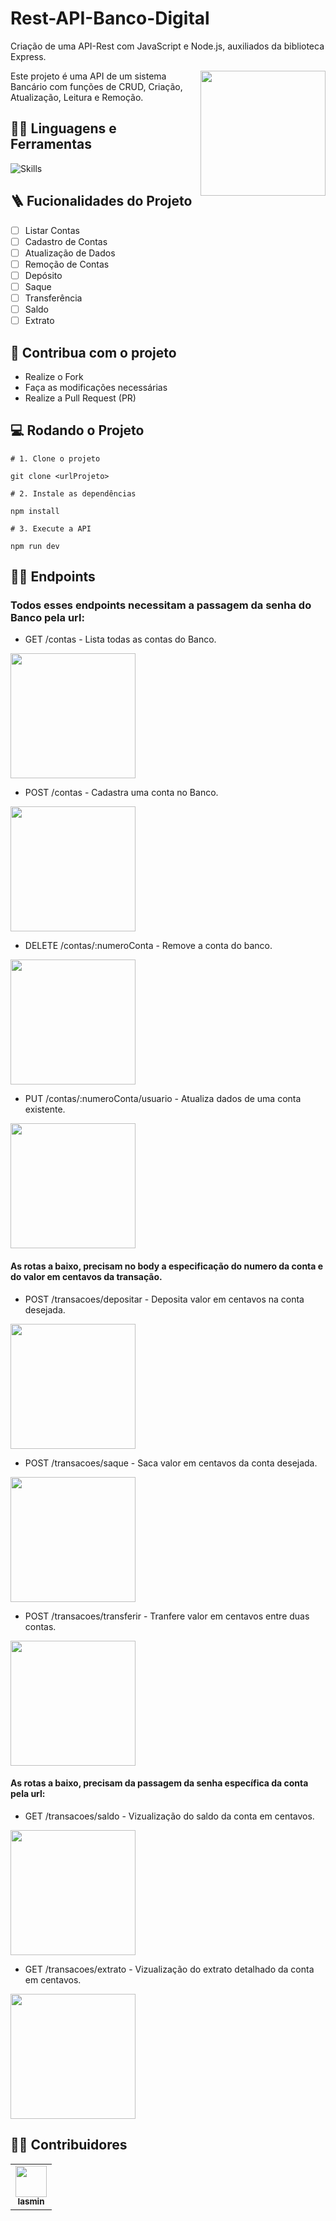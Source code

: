 # Rest-API-Banco-Digital
Criação de uma API-Rest com JavaScript e Node.js, auxiliados da biblioteca Express.

<img src="../images/haze-programmer-writing-code-on-laptop-1.png" width="200px" align="right" >
  <p align="left">
Este projeto é uma API de um sistema Bancário com funções de CRUD, Criação, Atualização, Leitura e Remoção.
  </p>

## :man_mechanic: Linguagens e Ferramentas

![Skills](https://skillicons.dev/icons?i=nodejs,js,express)

## :ladder: Fucionalidades do Projeto

- [ ] Listar Contas
- [ ] Cadastro de Contas
- [ ] Atualização de Dados
- [ ] Remoção de Contas
- [ ] Depósito
- [ ] Saque
- [ ] Transferência
- [ ] Saldo
- [ ] Extrato
  
## :triangular_flag_on_post: Contribua com o projeto

- Realize o Fork
- Faça as modificações necessárias
- Realize a Pull Request (PR)

## :computer: Rodando o Projeto

```shell
# 1. Clone o projeto

git clone <urlProjeto>

# 2. Instale as dependências

npm install

# 3. Execute a API

npm run dev
```

## :sassy_man: Endpoints

### Todos esses endpoints necessitam a passagem da senha do Banco pela url:

- GET /contas - Lista todas as contas do Banco.

<img src="https://drive.google.com/file/d/1Uv0cgH6JvFFhXQp1htMm16c5q1VFF7-5/view?usp=drive_link" width="200" />

- POST /contas - Cadastra uma conta no Banco.

<img src="https://drive.google.com/file/d/1jWdcZ2MzKS4dcmFzByE-AypXLxxv9JMB/view?usp=drive_link" width="200" />

- DELETE /contas/:numeroConta - Remove a conta do banco.

<img src="https://drive.google.com/file/d/1lsaAqiCuocthUC4noQX0SS11yAs-P7m1/view?usp=drive_link" width="200" />

- PUT /contas/:numeroConta/usuario - Atualiza dados de uma conta existente.

<img src="https://drive.google.com/file/d/1r7eQ_E3nC4ifIAkUvj9E0Yzf3t5aNu_Y/view?usp=drive_link" width="200" />

#### As rotas a baixo, precisam no body a especificação do numero da conta e do valor em centavos da transação.

- POST /transacoes/depositar - Deposita valor em centavos na conta desejada.

<img src="https://drive.google.com/file/d/1C8UyAYe5Jn_4jbldJVLnK-SeSdpV6tkB/view?usp=drive_link" width="200" />

- POST /transacoes/saque - Saca valor em centavos da conta desejada.

<img src="https://drive.google.com/file/d/1wBW1jF0W_89_XTC1eIdhetUX-cHBbGHy/view?usp=drive_link" width="200" />

- POST /transacoes/transferir - Tranfere valor em centavos entre duas contas.

<img src="https://drive.google.com/file/d/1Ld3UtnheN05JyQivyEvWa1nbMZIZ6kxM/view?usp=drive_link" width="200" />

#### As rotas a baixo, precisam da passagem da senha específica da conta pela url:

- GET /transacoes/saldo - Vizualização do saldo  da conta em centavos.

<img src="https://drive.google.com/file/d/1kZA2mRDioPJE4czNTihQyMk-IfhcHAsS/view?usp=drive_link" width="200" />

- GET /transacoes/extrato - Vizualização do extrato detalhado  da conta em centavos.

<img src="https://drive.google.com/file/d/1u7gV6yULFwxMgJy-klOhuBZK1UjYJZAB/view?usp=drive_link" width="200" />


## :technologist: Contribuidores

<table>
  <tr>
    <td align="center"><a href="https://github.com/jessicamedeirosp"><img src="https://avatars.githubusercontent.com/iasminsantosx" width="50px;" alt=""/><br /><sub><b>Iasmin</b></sub></a><br /></td> 
  </tr>
</table>